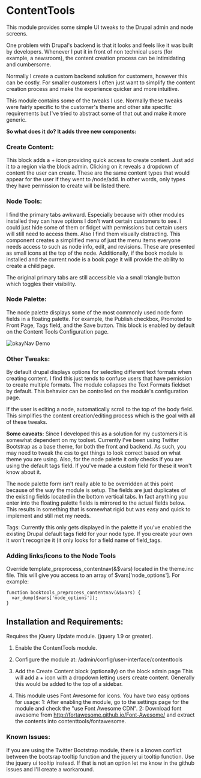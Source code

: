 # ContentTools

This module provides some simple UI tweaks to the Drupal admin and node screens.

One problem with Drupal's backend is that it looks and feels like it was built by developers.
Whenever I put it in front of non technical users (for example, a newsroom),
the content creation process can be intimidating and cumbersome.

Normally I create a custom backend solution for customers, however this can be costly.
For smaller customers I often just want to simplify the content creation process and make the experience quicker and more intuitive.

This module contains some of the tweaks I use.
Normally these tweaks were fairly specific to the customer's theme and other site specific requirements but I've tried to abstract some of that out and make it more generic.  


**So what does it do? It adds three new components:**

### Create Content:
This block adds a + icon providing quick access to create content. Just add it to a region via the block admin. Clicking on it reveals a dropdown of content the user can create. These are the same content types that would appear for the user if they went to /node/add. In other words, only types they have permission to create will be listed there.

### Node Tools:
I find the primary tabs awkward. Especially because with other modules installed they can have options I don't want certain customers to see. I could just hide some of them or fidget with permissions but certain users will still need to access them. Also I find them visually distracting. This component creates a simplified menu of just the menu items everyone needs access to such as node info, edit, and revisions. These are presented as small icons at the top of the node. Additionally, if the book module is installed and the current node is a book page it will provide the ability to create a child page.

The original primary tabs are still accessible via a small triangle button which toggles their visibility.

### Node Palette:
The node palette displays some of the most commonly used node form fields in a floating palette. For example, the Publish checkbox, Promoted to Front Page, Tags field, and the Save button. This block is enabled by default on the Content Tools Configuration page.

![okayNav Demo](https://raw.githubusercontent.com/akempler/ContentTools/master/docs/screens.gif)

### Other Tweaks:
By default drupal displays options for selecting different text formats when creating content. I find this just tends to confuse users that have pemission to create multiple formats. The module collapses the Text Formats fieldset by default. This behavior can be controlled on the module's configuration page.

If the user is editing a node, automatically scroll to the top of the body field. This simplifies the content creation/editing process which is the goal with all of these tweaks.


**Some caveats:**
Since I developed this as a solution for my customers it is somewhat dependent on my toolset. Currently I've been using Twitter Bootstrap as a base theme, for both the front and backend. As such, you may need to tweak the css to get things to look correct based on what theme you are using.
Also, for the node palette it only checks if you are using the default tags field. If you've made a custom field for these it won't know about it.

The node palette form isn't really able to be overridden at this point because of the way the module is setup. The fields are just duplicates of the existing fields located in the bottom vertical tabs. In fact anything you enter into the floating palette fields is mirrored to the actual fields below. This results in something that is somewhat rigid but was easy and quick to implement and still met my needs.

Tags: Currently this only gets displayed in the palette if you've enabled the existing Drupal default tags field for your node type. If you create your own it won't recognize it (it only looks for a field name of field_tags.

### Adding links/icons to the Node Tools
Override template_preprocess_contentnav(&$vars) located in the theme.inc file. This will give you access to an array of $vars['node_options'].
For example:
```
function booktools_preprocess_contentnav(&$vars) {
  var_dump($vars['node_options']);
}
```


## Installation and Requirements:

Requires the jQuery Update module. (jquery 1.9 or greater).

1. Enable the ContentTools module.

2. Configure the module at:
/admin/config/user-interface/contenttools

3. Add the Create Content block (optionally) on the block admin page
This will add a + icon with a dropdown letting users create content.
Generally this would be added to the top of a sidebar.

4. This module uses Font Awesome for icons.
You have two easy options for usage:
1: After enabling the module, go to the settings page for the module and check the "use Font Awesome CDN".
2: Download font awesome from http://fortawesome.github.io/Font-Awesome/ and extract the contents into contenttools/fontawesome.

### Known Issues:

If you are using the Twitter Bootstrap module, there is a known conflict between the bootsrap tooltip function and the jquery ui tooltip function. Use the jquery ui tooltip instead. If that is not an option let me know in the github issues and I'll create a workaround.
